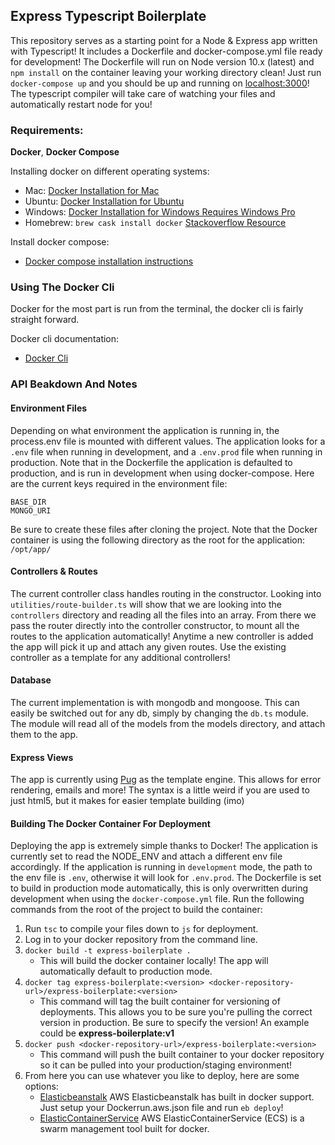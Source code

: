 ## Express Typescript Boilerplate

This repository serves as a starting point for a Node & Express app written with Typescript! It includes a Dockerfile and docker-compose.yml file ready for development! The Dockerfile will run on Node version 10.x (latest) and `npm install` on the container leaving your working directory clean! Just run `docker-compose up` and you should be up and running on [localhost:3000](http://localhost:3000)! The typescript compiler will take care of watching your files and automatically restart node for you!

### Requirements:

**Docker**, **Docker Compose**

Installing docker on different operating systems:
- Mac: [Docker Installation for Mac](https://docs.docker.com/docker-for-mac/install/)
- Ubuntu: [Docker Installation for Ubuntu](https://docs.docker.com/install/linux/docker-ce/ubuntu/)
- Windows: [Docker Installation for Windows Requires Windows Pro](https://docs.docker.com/docker-for-windows/install/)
- Homebrew: `brew cask install docker` [Stackoverflow Resource](https://stackoverflow.com/questions/40523307/brew-install-docker-does-not-include-docker-engine)

Install docker compose:
- [Docker compose installation instructions](https://docs.docker.com/compose/install/)

### Using The Docker Cli

Docker for the most part is run from the terminal, the docker cli is fairly straight forward.

Docker cli documentation:
- [Docker Cli](https://docs.docker.com/engine/reference/commandline/cli/)

### API Beakdown And Notes

#### Environment Files

Depending on what environment the application is running in, the process.env file is mounted with different values. The application looks for a `.env` file when running in development, and a `.env.prod` file when running in production. Note that in the Dockerfile the application is defaulted to production, and is run in development when using docker-compose. Here are the current keys required in the environment file:

```
BASE_DIR
MONGO_URI
```

Be sure to create these files after cloning the project. Note that the Docker container is using the following directory as the root for the application: `/opt/app/`

#### Controllers & Routes

The current controller class handles routing in the constructor. Looking into `utilities/route-builder.ts` will show that we are looking into the `controllers` directory and reading all the files into an array. From there we pass the router directly into the controller constructor, to mount all the routes to the application automatically! Anytime a new controller is added the app will pick it up and attach any given routes. Use the existing controller as a template for any additional controllers!

#### Database

The current implementation is with mongodb and mongoose. This can easily be switched out for any db, simply by changing the `db.ts` module. The module will read all of the models from the models directory, and attach them to the app.

#### Express Views

The app is currently using [Pug](https://github.com/pugjs/pug) as the template engine. This allows for error rendering, emails and more! The syntax is a little weird if you are used to just html5, but it makes for easier template building (imo)

#### Building The Docker Container For Deployment

Deploying the app is extremely simple thanks to Docker! The application is currently set to read the NODE_ENV and attach a different env file accordingly. If the application is running in `development` mode, the path to the env file is `.env`, otherwise it will look for `.env.prod`. The Dockerfile is set to build in production mode automatically, this is only overwritten during development when using the `docker-compose.yml` file. Run the following commands from the root of the project to build the container:

1. Run `tsc` to compile your files down to `js` for deployment.
2. Log in to your docker repository from the command line.
3. `docker build -t express-boilerplate .`
    - This will build the docker container locally! The app will automatically default to production mode.
4. `docker tag express-boilerplate:<version> <docker-repository-url>/express-boilerplate:<version>`
    - This command will tag the built container for versioning of deployments. This allows you to be sure you're pulling the correct version in production. Be sure to specify the version! An example could be **express-boilerplate:v1**
5. `docker push <docker-repository-url>/express-boilerplate:<version>`
    - This command will push the built container to your docker repository so it can be pulled into your production/staging environment!
6. From here you can use whatever you like to deploy, here are some options:
    - [Elasticbeanstalk](https://aws.amazon.com/elasticbeanstalk/) AWS Elasticbeanstalk has built in docker support. Just setup your Dockerrun.aws.json file and run `eb deploy`!
    - [ElasticContainerService](https://aws.amazon.com/ecs/) AWS ElasticContainerService (ECS) is a swarm management tool built for docker.

